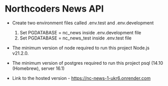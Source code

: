 # Northcoders News API

- Create two environment files called .env.test and .env.development

  1. Set PGDATABASE = nc_news inside .env.development file
  2. Set PGDATABASE = nc_news_test inside .env.test file

- The minimum version of node required to run this project
     Node.js v21.2.0.

- The minimum version of postgres required to run this project
    psql (14.10 (Homebrew), server 16.1)

- Link to the hosted version - https://nc-news-1-ukr6.onrender.com